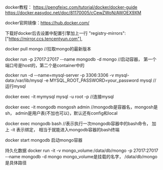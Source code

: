 docker教程： https://pengfeixc.com/tutorial/docker/docker-guide
		https://docker.easydoc.net/doc/81170005/cCewZWoN/AWOEX9XM

docker官网镜像：https://hub.docker.com/

下载好docker后去设置中配置引擎加上一行
 "registry-mirrors":["https://mirror.ccs.tencentyun.com"],



docker pull mongo //拉取mongo的最新版本

docker run -p 27017:27017 --name mongodb -d mongo    //启动容器， 第一个端口号是host的，第二个是container中的

docker run -d --name=mysql-server -p 3306:3306 -v mysql-data:/var/lib/mysql -e MYSQL_ROOT_PASSWORD=your_password mysql  //运行mysql

docker exec -it mymysql mysql  -u root -p  //连接mysql

docker exec -it mongodb	mongosh  admin   //mongodb是容器名，mongosh是sh， admin是用户表(不加也可以)，默认还有config和local

docker exec mongodb bash  	//表示执行一次mongodb容器中的bash命令， 加上 -it 表示绑定， 相当于就能进入mongodb容器的bash终端

docker start mongodb	启动mongo容器

持久化数据
docker run -it -v mongo_volume:/data/db/mongo -p 27017:27017 --name mongodb -d mongo   mongo_volume是挂载的名字， /data/db/mongo是具体路径